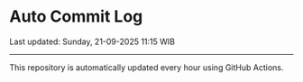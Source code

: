 # Auto Commit Log

Last updated: Sunday, 21-09-2025 11:15 WIB

---

This repository is automatically updated every hour using GitHub Actions.
